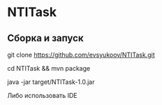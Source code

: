 # NTITask

## Сборка и запуск

git clone https://github.com/evsyukoov/NTITask.git

cd NTITask && mvn package

java -jar target/NTITask-1.0.jar

Либо использовать IDE
